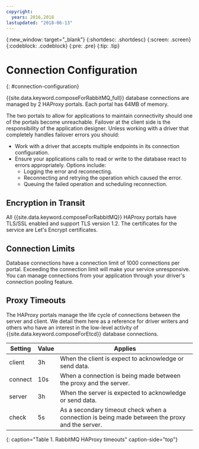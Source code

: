 ```yaml
---
copyright:
  years: 2016,2018
lastupdated: "2018-06-13"
---
```


{:new_window: target="_blank"}
{:shortdesc: .shortdesc}
{:screen: .screen}
{:codeblock: .codeblock}
{:pre: .pre}
{:tip: .tip}

# Connection Configuration
{: #connection-configuration}

{{site.data.keyword.composeForRabbitMQ_full}} database connections are managed by 2 HAProxy portals. Each portal has 64MB of memory.

The two portals to allow for applications to maintain connectivity should one of the portals become unreachable. Failover at the client side is the responsibility of the application designer. Unless working with a driver that completely handles failover errors you should:

* Work with a driver that accepts multiple endpoints in its connection configuration.
* Ensure your applications calls to read or write to the database react to errors appropriately. Options include:
  + Logging the error and reconnecting.
  + Reconnecting and retrying the operation which caused the error.
  + Queuing the failed operation and scheduling reconnection.

## Encryption in Transit

All {{site.data.keyword.composeForRabbitMQ}} HAProxy portals have TLS/SSL enabled and support TLS version 1.2. The certificates for the service are Let's Encrypt certificates.

## Connection Limits

Database connections have a connection limit of 1000 connections per portal. Exceeding the connection limit will make your service unresponsive. You can manage connections from your application through your driver's connection pooling feature.

## Proxy Timeouts

The HAProxy portals manage the life cycle of connections between the server and client. We detail them here as a reference for driver writers and others who have an interest in the low-level activity of {{site.data.keyword.composeForEtcd}} database connections.

Setting | Value | Applies
----------|-----------|-----------
client | 3h | When the client is expect to acknowledge or send data.
connect | 10s | When a connection is being made between the proxy and the server.
server | 3h | When the server is expected to acknowledge or send data.
check | 5s | As a secondary timeout check when a connection is being made between the proxy and the server.
{: caption="Table 1. RabbitMQ HAProxy timeouts" caption-side="top"}




